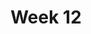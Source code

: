 ---
title: Week 12
days:
  - date: 2022-11-06
    events:
      "**Lecture 30**{: .label .label-lec} [The Chi-square Test for Two-way Tables](https://ph142-ucb.github.io/fa23/src/lec/Lec30_Inference-two-way-tables.pdf) [(Recording)](https://berkeley.zoom.us/rec/share/GOa4RNkgptpdbnPS5--6Wkd9RWFlPIeG-vKMp4RHERZUEG7Sl6cSx5oNjgqFQkl9.O6HX5FewPQVHloiZ)":
        "Ch. 22"
      "**Data Project**{: .label .label-proj} Data Skills Demonstration Part II (Due 11:59 PM PST)":
  - date: 2022-11-08
    events:
      "**Lecture 31**{: .label .label-lec} [Permutation Tests](https://ph142-ucb.github.io/fa23/src/lec/Lec31_Permutation-Tests.pdf)":
      "**Lab 10**{: .label .label-lab} [Chi Squared Testing](https://publichealth.datahub.berkeley.edu/hub/user-redirect/git-pull?repo=https%3A%2F%2Fgithub.com%2Fph142-ucb%2Fph142-fa23&urlpath=rstudio%2F&branch=main) (Due Nov 10th)":
      "**Homework 9**{: .label .label-hw} [on Datahub](https://publichealth.datahub.berkeley.edu/hub/user-redirect/git-pull?repo=https%3A%2F%2Fgithub.com%2Fph142-ucb%2Fph142-fa23&urlpath=rstudio%2F&branch=main)":

      
  - date: 2022-11-10
    events:
      "**No Class Veterans Day**":
---